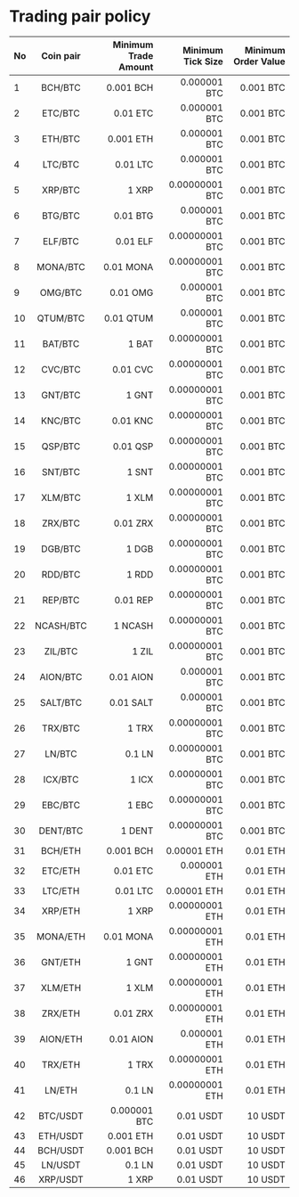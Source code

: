 # Trading pair policy

| No | Coin pair | Minimum Trade Amount | Minimum Tick Size | Minimum Order Value |
| -- | :-------: | -------------------: | ----------------: | ------------------: |
| 1  |  BCH/BTC  |            0.001 BCH |      0.000001 BTC |           0.001 BTC |
| 2  |  ETC/BTC  |             0.01 ETC |      0.000001 BTC |           0.001 BTC |
| 3  |  ETH/BTC  |            0.001 ETH |      0.000001 BTC |           0.001 BTC |
| 4  |  LTC/BTC  |             0.01 LTC |      0.000001 BTC |           0.001 BTC |
| 5  |  XRP/BTC  |                1 XRP |    0.00000001 BTC |           0.001 BTC |
| 6  |  BTG/BTC  |             0.01 BTG |      0.000001 BTC |           0.001 BTC |
| 7  |  ELF/BTC  |             0.01 ELF |    0.00000001 BTC |           0.001 BTC |
| 8  | MONA/BTC  |            0.01 MONA |    0.00000001 BTC |           0.001 BTC |
| 9  |  OMG/BTC  |             0.01 OMG |      0.000001 BTC |           0.001 BTC |
| 10 | QTUM/BTC  |            0.01 QTUM |      0.000001 BTC |           0.001 BTC |
| 11 |  BAT/BTC  |                1 BAT |    0.00000001 BTC |           0.001 BTC |
| 12 |  CVC/BTC  |             0.01 CVC |    0.00000001 BTC |           0.001 BTC |
| 13 |  GNT/BTC  |                1 GNT |    0.00000001 BTC |           0.001 BTC |
| 14 |  KNC/BTC  |             0.01 KNC |    0.00000001 BTC |           0.001 BTC |
| 15 |  QSP/BTC  |             0.01 QSP |    0.00000001 BTC |           0.001 BTC |
| 16 |  SNT/BTC  |                1 SNT |    0.00000001 BTC |           0.001 BTC |
| 17 |  XLM/BTC  |                1 XLM |    0.00000001 BTC |           0.001 BTC |
| 18 |  ZRX/BTC  |             0.01 ZRX |    0.00000001 BTC |           0.001 BTC |
| 19 |  DGB/BTC  |                1 DGB |    0.00000001 BTC |           0.001 BTC |
| 20 |  RDD/BTC  |                1 RDD |    0.00000001 BTC |           0.001 BTC |
| 21 |  REP/BTC  |             0.01 REP |    0.00000001 BTC |           0.001 BTC |
| 22 | NCASH/BTC |              1 NCASH |    0.00000001 BTC |           0.001 BTC |
| 23 |  ZIL/BTC  |                1 ZIL |    0.00000001 BTC |           0.001 BTC |
| 24 | AION/BTC  |            0.01 AION |      0.000001 BTC |           0.001 BTC |
| 25 | SALT/BTC  |            0.01 SALT |      0.000001 BTC |           0.001 BTC |
| 26 |  TRX/BTC  |                1 TRX |    0.00000001 BTC |           0.001 BTC |
| 27 |  LN/BTC   |               0.1 LN |    0.00000001 BTC |           0.001 BTC |
| 28 |  ICX/BTC  |                1 ICX |    0.00000001 BTC |           0.001 BTC |
| 29 |  EBC/BTC  |                1 EBC |    0.00000001 BTC |           0.001 BTC |
| 30 | DENT/BTC  |               1 DENT |    0.00000001 BTC |           0.001 BTC |
| 31 |  BCH/ETH  |            0.001 BCH |       0.00001 ETH |            0.01 ETH |
| 32 |  ETC/ETH  |             0.01 ETC |      0.000001 ETH |            0.01 ETH |
| 33 |  LTC/ETH  |             0.01 LTC |       0.00001 ETH |            0.01 ETH |
| 34 |  XRP/ETH  |                1 XRP |    0.00000001 ETH |            0.01 ETH |
| 35 | MONA/ETH  |            0.01 MONA |    0.00000001 ETH |            0.01 ETH |
| 36 |  GNT/ETH  |                1 GNT |    0.00000001 ETH |            0.01 ETH |
| 37 |  XLM/ETH  |                1 XLM |    0.00000001 ETH |            0.01 ETH |
| 38 |  ZRX/ETH  |             0.01 ZRX |    0.00000001 ETH |            0.01 ETH |
| 39 | AION/ETH  |            0.01 AION |      0.000001 ETH |            0.01 ETH |
| 40 |  TRX/ETH  |                1 TRX |    0.00000001 ETH |            0.01 ETH |
| 41 |  LN/ETH   |               0.1 LN |    0.00000001 ETH |            0.01 ETH |
| 42 | BTC/USDT  |         0.000001 BTC |         0.01 USDT |             10 USDT |
| 43 | ETH/USDT  |            0.001 ETH |         0.01 USDT |             10 USDT |
| 44 | BCH/USDT  |            0.001 BCH |         0.01 USDT |             10 USDT |
| 45 |  LN/USDT  |               0.1 LN |         0.01 USDT |             10 USDT |
| 46 | XRP/USDT  |                1 XRP |         0.01 USDT |             10 USDT |
